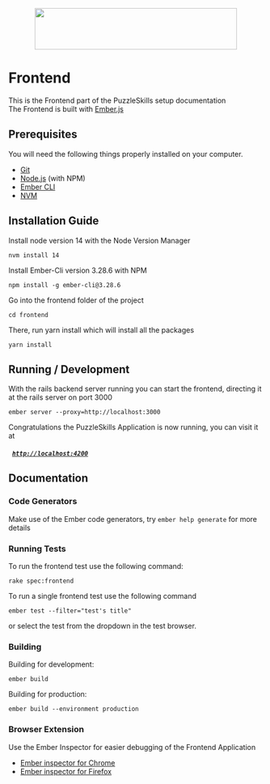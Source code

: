 <p align="center">
  <a href="https://github.com/puzzle/skills">
    <img src="https://skills.puzzle.ch/logo.svg"  width="400" height="82">
  </a>
</p>

# Frontend

This is the Frontend part of the PuzzleSkills setup documentation  
The Frontend is built with [Ember.js](https://emberjs.com/)

## Prerequisites

You will need the following things properly installed on your computer.

* [Git](https://git-scm.com/)
* [Node.js](https://nodejs.org/) (with NPM)
* [Ember CLI](https://ember-cli.com/)
* [NVM](https://github.com/creationix/nvm)

## Installation Guide

Install node version 14 with the Node Version Manager
```shell
nvm install 14
```
Install Ember-Cli version 3.28.6 with NPM
```shell
npm install -g ember-cli@3.28.6
```
Go into the frontend folder of the project
```shell
cd frontend
```
There, run yarn install which will install all the packages
```shell
yarn install
```

## Running / Development

With the rails backend server running you can start the frontend, directing it at the rails server on port 3000

```shell
ember server --proxy=http://localhost:3000
```
Congratulations the PuzzleSkills Application is now running, you can visit it at

##### <code> [http://localhost:4200](http://localhost:4200) </code>

## Documentation

### Code Generators

Make use of the Ember code generators, try `ember help generate` for more details

### Running Tests

To run the frontend test use the following command:
```shell
rake spec:frontend
```

To run a single frontend test use the following command

```shell
ember test --filter="test's title"
```
or select the test from the dropdown in the test browser.

### Building

Building for development:
```shell
ember build
```
Building for production:
```shell
ember build --environment production
```


### Browser Extension
Use the Ember Inspector for easier debugging of the Frontend Application

* [Ember inspector for Chrome](https://chrome.google.com/webstore/detail/ember-inspector/bmdblncegkenkacieihfhpjfppoconhi)  
* [Ember inspector for Firefox](https://addons.mozilla.org/en-US/firefox/addon/ember-inspector/)
